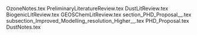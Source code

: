 OzoneNotes.tex
PreliminaryLiteratureReview.tex
DustLitReview.tex
BiogenicLitReview.tex
GEOSChemLitReview.tex
section_PHD_Proposal__.tex
subsection_Improved_Modelling_resolution_Higher__.tex
PHD_Proposal.tex
DustNotes.tex